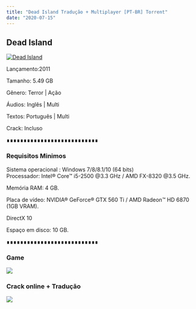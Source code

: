 ```yaml
---
title: "Dead Island Tradução + Multiplayer [PT-BR] Torrent"
date: "2020-07-15"
---
```


## Dead Island

[![](https://1.bp.blogspot.com/-B-E6ecRPSp4/Xketsznut6I/AAAAAAAAATs/puX7aMmRGUAyTBimFeuw2xTgBK8h-SDPACLcBGAsYHQ/s640/thumb-1920-197736.jpg "Dead Island")](https://1.bp.blogspot.com/-B-E6ecRPSp4/Xketsznut6I/AAAAAAAAATs/puX7aMmRGUAyTBimFeuw2xTgBK8h-SDPACLcBGAsYHQ/s1600/thumb-1920-197736.jpg)

Lançamento:2011

Tamanho: 5.49 GB

Gênero: Terror | Ação

Áudios: Inglês | Multi

Textos: Português | Multi

Crack: Incluso

∎∎∎∎∎∎∎∎∎∎∎∎∎∎∎∎∎∎∎∎∎∎∎∎∎∎∎

  

### Requisitos Minimos

Sistema operacional : Windows 7/8/8.1/10 (64 bits)  
Processador: Intel® Core™ i5-2500 @3.3 GHz / AMD FX-8320 @3.5 GHz.

Memória RAM: 4 GB.

Placa de vídeo: NVIDIA® GeForce® GTX 560 Ti / AMD Radeon™ HD 6870 (1GB VRAM).

DirectX 10

Espaço em disco: 10 GB.

∎∎∎∎∎∎∎∎∎∎∎∎∎∎∎∎∎∎∎∎∎∎∎∎∎∎∎

### Game

[![](https://1.bp.blogspot.com/-yFLUXt94Nr0/XnqhGvOZYJI/AAAAAAAAAdo/rPjWhDt_g_wEQXTBxlEbl_Wvji8YcqbwQCEwYBhgLKs0DAMBZVoA7MAAdbtGv_nwrOwTytMYEzAYvL9qiMsjCWN-pHzQxX2dpWgND_8aVpwAM4f9SuuwHHktHhtMvildYtJXZcCiyFew8zzNgKnniWSWPrQdBn197X5jDYWJaUTi_TWZvTK1O6uW9S--Wn1HFIuVK5E8TOj_ZlpcMldpQmuIOaxctGRh-IV98qPEgMcrqRBjM90BMlWXfcXG85iVGA8Vu_03OOkM-zCCKL_kPG0TJRDBS37W9wNVJdIvNL2j933wErSBkib14qHd_1754pR-w37dQtcNwx7CIopA-DuQgy3xb9Bb2TnepzVM0oynIOY5q_jLwyqJlCkO_P2ye-2fko2ZNGhtdQM1-YsD4zV0JYpNbMuGwm4tKCYfXO4sN6dzBKRK-Os6X9kmgxGYaGzIQNNgk1rXe1n37TCy08fIM4z1H1Cqi1zJfyeCVXgvxYZ3_ABfCZAhgVuXrrIEcRDmC4koXShJ903K5-r2ePIwwRaDCGVxmQkpKVSqPZtj_G-60K-DuEmjlRaRu74aYiWZnPMdGQlpsGqHyxJFRiLGfwMpTodCrc4trJagbaEG0ngDD6p5wMR6kLlkxUl0hWdYFkeJf0ToPcNIOK80w3Mjq8wU/s320/MAGNET{ca9bad4f721d92abc13e060f4f8dd78be4bc2e3e6ae69d619fbd104809de1ad1}2BLINK.png)](17bcf910fe7415ef95bf39c852fd498670fa2be4&dn=Dead+Island-RELOADED&tr=udp{ca9bad4f721d92abc13e060f4f8dd78be4bc2e3e6ae69d619fbd104809de1ad1}3A{ca9bad4f721d92abc13e060f4f8dd78be4bc2e3e6ae69d619fbd104809de1ad1}2F{ca9bad4f721d92abc13e060f4f8dd78be4bc2e3e6ae69d619fbd104809de1ad1}2Ftracker.leechers-paradise.org{ca9bad4f721d92abc13e060f4f8dd78be4bc2e3e6ae69d619fbd104809de1ad1}3A6969&tr=udp{ca9bad4f721d92abc13e060f4f8dd78be4bc2e3e6ae69d619fbd104809de1ad1}3A{ca9bad4f721d92abc13e060f4f8dd78be4bc2e3e6ae69d619fbd104809de1ad1}2F{ca9bad4f721d92abc13e060f4f8dd78be4bc2e3e6ae69d619fbd104809de1ad1}2Fzer0day.ch{ca9bad4f721d92abc13e060f4f8dd78be4bc2e3e6ae69d619fbd104809de1ad1}3A1337&tr=udp{ca9bad4f721d92abc13e060f4f8dd78be4bc2e3e6ae69d619fbd104809de1ad1}3A{ca9bad4f721d92abc13e060f4f8dd78be4bc2e3e6ae69d619fbd104809de1ad1}2F{ca9bad4f721d92abc13e060f4f8dd78be4bc2e3e6ae69d619fbd104809de1ad1}2Fopen.demonii.com{ca9bad4f721d92abc13e060f4f8dd78be4bc2e3e6ae69d619fbd104809de1ad1}3A1337&tr=udp{ca9bad4f721d92abc13e060f4f8dd78be4bc2e3e6ae69d619fbd104809de1ad1}3A{ca9bad4f721d92abc13e060f4f8dd78be4bc2e3e6ae69d619fbd104809de1ad1}2F{ca9bad4f721d92abc13e060f4f8dd78be4bc2e3e6ae69d619fbd104809de1ad1}2Ftracker.coppersurfer.tk{ca9bad4f721d92abc13e060f4f8dd78be4bc2e3e6ae69d619fbd104809de1ad1}3A6969&tr=udp{ca9bad4f721d92abc13e060f4f8dd78be4bc2e3e6ae69d619fbd104809de1ad1}3A{ca9bad4f721d92abc13e060f4f8dd78be4bc2e3e6ae69d619fbd104809de1ad1}2F{ca9bad4f721d92abc13e060f4f8dd78be4bc2e3e6ae69d619fbd104809de1ad1}2Fexodus.desync.com{ca9bad4f721d92abc13e060f4f8dd78be4bc2e3e6ae69d619fbd104809de1ad1}3A6969)

### Crack online + Tradução

[![](https://1.bp.blogspot.com/-yFLUXt94Nr0/XnqhGvOZYJI/AAAAAAAAAdo/rPjWhDt_g_wTOaDEr1GPbGBC7LvtnEp5QCEwYBhgLKs0DAMBZVoD_DCV7kqx4IOTL1W4ELOcVBWwe4J3OFwTNnVke8xRR-1jloqZ901NOb4_hQ5tKuaYn2I74yo3ecO1QDPjDgOfkQEu7CI3nlF-HJEPzOcEcpVYbKxLze8xGbhT4q0mpiSbB3Giqj80DTttkcgKSdCL8wmkSdGIGsGyra9J73gfTqt2gQV-R3B3ENxwdl1KvEbkbQl3f8mQ2jiwRR2aeygGl7MFMY5AQlZ2XRY1XztEE4XmxKdukefSCB9UX0R1JCvNKGWv5_Tn0UCbpF6VctyI8HmiArcuMZeSYOPE427Mi2qkmxrSszSGSevWtGLAVPPfPn5WhupwLP22oYAA81Ir3v5fkGrJNc6mKFrhHVYrPi0jRYRURwT4DmPhwBmSN2flju5zkVeGWaSpjt_ep5rd3dvB61PtU-3wefBY5-woHosGLH01m_5bQpyJBC2yUzbtcKwu-4d97J4UBBZVMy5rA6cBqjoyenDmcLEjqPXKJ3Mso45LqGy1R4JTSSJEdjw5hmqODS-hqcqY3P0Vu8rhjZAf6vKoqmJrvnsN5EwVzhp4RM96PGDXkLUfodc_6SwvP3ObGNGkZUQGxk9M-TqDCNIt8b9dM6Howr8nq8wU/s320/MAGNET{ca9bad4f721d92abc13e060f4f8dd78be4bc2e3e6ae69d619fbd104809de1ad1}2BLINK.png)](https://ouo.io/ekCVvN)
